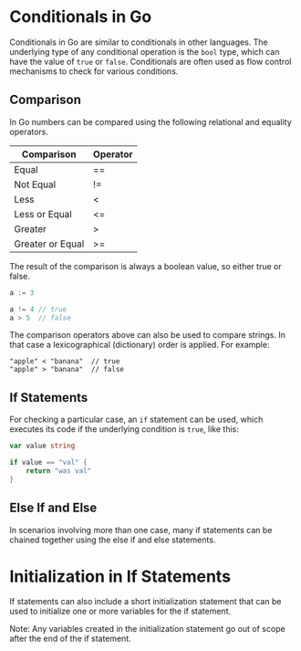# Conditionals in Go

Conditionals in Go are similar to conditionals in other languages. The underlying type of any conditional operation is the `bool` type, which can have the value of `true` or `false`. Conditionals are often used as flow control mechanisms to check for various conditions.

## Comparison
In Go numbers can be compared using the following relational and equality operators.

| Comparison        | Operator |
|-------------------|----------|
| Equal             | ==       |
| Not Equal         | !=       |
| Less              | <        |
| Less or Equal     | <=       |
| Greater           | >        |
| Greater or Equal  | >=       |

The result of the comparison is always a boolean value, so either true or false.

```go
a := 3

a != 4 // true
a > 5  // false
```

The comparison operators above can also be used to compare strings. In that case a lexicographical (dictionary) order is applied. For example:

	"apple" < "banana"  // true
	"apple" > "banana"  // false

## If Statements

For checking a particular case, an `if` statement can be used, which executes its code if the underlying condition is `true`, like this:

```go
var value string

if value == "val" {
    return "was val"
}
```

## Else If and Else
In scenarios involving more than one case, many if statements can be chained together using the else if and else statements.

# Initialization in If Statements
If statements can also include a short initialization statement that can be used to initialize one or more variables for the if statement.

Note: Any variables created in the initialization statement go out of scope after the end of the if statement.